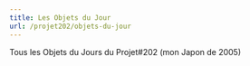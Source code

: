 ```yaml
---
title: Les Objets du Jour
url: /projet202/objets-du-jour
---
```


Tous les Objets du Jours du Projet#202 (mon Japon de 2005)